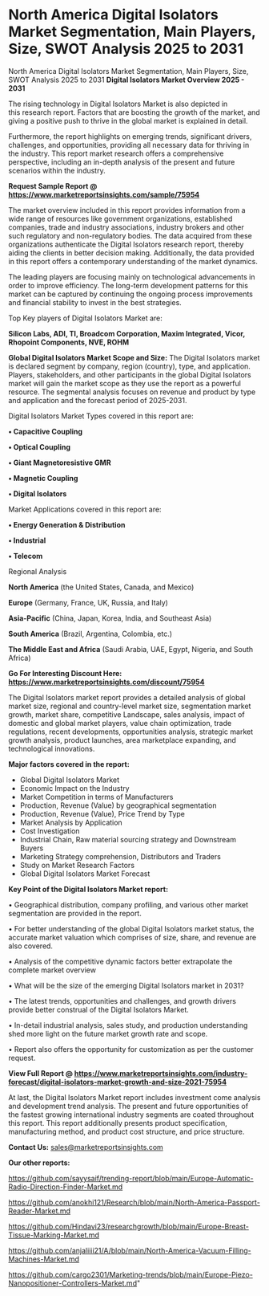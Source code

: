 # North America Digital Isolators Market Segmentation, Main Players, Size, SWOT Analysis 2025 to 2031
North America Digital Isolators Market Segmentation, Main Players, Size, SWOT Analysis 2025 to 2031
<Strong> Digital Isolators Market Overview 2025 - 2031</strong>

The rising technology in Digital Isolators Market is also depicted in this research report. Factors that are boosting the growth of the market, and giving a positive push to thrive in the global market is explained in detail.

Furthermore, the report highlights on emerging trends, significant drivers, challenges, and opportunities, providing all necessary data for thriving in the industry. This report market research offers a comprehensive perspective, including an in-depth analysis of the present and future scenarios within the industry.

<strong>Request Sample Report @ <a href=https://www.marketreportsinsights.com/sample/75954>https://www.marketreportsinsights.com/sample/75954</a></strong>

The market overview included in this report provides information from a wide range of resources like government organizations, established companies, trade and industry associations, industry brokers and other such regulatory and non-regulatory bodies. The data acquired from these organizations authenticate the Digital Isolators research report, thereby aiding the clients in better decision making. Additionally, the data provided in this report offers a contemporary understanding of the market dynamics.

The leading players are focusing mainly on technological advancements in order to improve efficiency. The long-term development patterns for this market can be captured by continuing the ongoing process improvements and financial stability to invest in the best strategies.

Top Key players of Digital Isolators Market are:

<strong>Silicon Labs, ADI, TI, Broadcom Corporation, Maxim Integrated, Vicor, Rhopoint Components, NVE, ROHM</strong>

<strong><b>Global Digital Isolators Market Scope and Size:</b></strong>
The Digital Isolators market is declared segment by company, region (country), type, and application. Players, stakeholders, and other participants in the global Digital Isolators market will gain the market scope as they use the report as a powerful resource. The segmental analysis focuses on revenue and product by type and application and the forecast period of 2025-2031.

Digital Isolators Market Types covered in this report are:

<strong>• Capacitive Coupling

• Optical Coupling

• Giant Magnetoresistive GMR

• Magnetic Coupling

• Digital Isolators</strong>

Market Applications covered in this report are:

<strong>• Energy Generation & Distribution

• Industrial

• Telecom</strong> 

Regional Analysis

<strong>North America</strong> (the United States, Canada, and Mexico)

<strong>Europe</strong> (Germany, France, UK, Russia, and Italy)

<strong>Asia-Pacific</strong> (China, Japan, Korea, India, and Southeast Asia)

<strong>South America</strong> (Brazil, Argentina, Colombia, etc.)

<strong>The Middle East and Africa</strong> (Saudi Arabia, UAE, Egypt, Nigeria, and South Africa)

<strong>Go For Interesting Discount Here: <a href=https://www.marketreportsinsights.com/discount/75954>https://www.marketreportsinsights.com/discount/75954</a></strong>

The Digital Isolators market report provides a detailed analysis of global market size, regional and country-level market size, segmentation market growth, market share, competitive Landscape, sales analysis, impact of domestic and global market players, value chain optimization, trade regulations, recent developments, opportunities analysis, strategic market growth analysis, product launches, area marketplace expanding, and technological innovations.

<strong><b>Major factors covered in the report:</b></strong>
<ul>
  <li>Global Digital Isolators Market </li>
  <li>Economic Impact on the Industry</li>
  <li>Market Competition in terms of Manufacturers</li>
  <li>Production, Revenue (Value) by geographical segmentation</li>
  <li>Production, Revenue (Value), Price Trend by Type</li>
  <li>Market Analysis by Application</li>
  <li>Cost Investigation</li>
  <li>Industrial Chain, Raw material sourcing strategy and Downstream Buyers</li>
  <li>Marketing Strategy comprehension, Distributors and Traders</li>
  <li>Study on Market Research Factors</li>
  <li>Global Digital Isolators Market Forecast</li>
</ul>

<strong><b>Key Point of the Digital Isolators Market report:</b></strong>

• Geographical distribution, company profiling, and various other market segmentation are provided in the report.

• For better understanding of the global Digital Isolators market status, the accurate market valuation which comprises of size, share, and revenue are also covered.

• Analysis of the competitive dynamic factors better extrapolate the complete market overview

• What will be the size of the emerging Digital Isolators market in 2031?

• The latest trends, opportunities and challenges, and growth drivers provide better construal of the Digital Isolators Market.

• In-detail industrial analysis, sales study, and production understanding shed more light on the future market growth rate and scope.

• Report also offers the opportunity for customization as per the customer request.

<strong><b>View Full Report @ <a href=https://www.marketreportsinsights.com/industry-forecast/digital-isolators-market-growth-and-size-2021-75954>https://www.marketreportsinsights.com/industry-forecast/digital-isolators-market-growth-and-size-2021-75954</a></b></strong>


At last, the Digital Isolators Market report includes investment come analysis and development trend analysis. The present and future opportunities of the fastest growing international industry segments are coated throughout this report. This report additionally presents product specification, manufacturing method, and product cost structure, and price structure.

<strong>Contact Us:</strong>
sales@marketreportsinsights.com

<strong>Our other reports:</strong>

<a href=https://github.com/sayysaif/trending-report/blob/main/Europe-Automatic-Radio-Direction-Finder-Market.md>https://github.com/sayysaif/trending-report/blob/main/Europe-Automatic-Radio-Direction-Finder-Market.md</a>

<a href=https://github.com/anokhi121/Research/blob/main/North-America-Passport-Reader-Market.md>https://github.com/anokhi121/Research/blob/main/North-America-Passport-Reader-Market.md</a>

<a href=https://github.com/Hindavi23/researchgrowth/blob/main/Europe-Breast-Tissue-Marking-Market.md>https://github.com/Hindavi23/researchgrowth/blob/main/Europe-Breast-Tissue-Marking-Market.md</a>

<a href=https://github.com/anjaliiii21/A/blob/main/North-America-Vacuum-Filling-Machines-Market.md>https://github.com/anjaliiii21/A/blob/main/North-America-Vacuum-Filling-Machines-Market.md</a>

<a href=https://github.com/cargo2301/Marketing-trends/blob/main/Europe-Piezo-Nanopositioner-Controllers-Market.md>https://github.com/cargo2301/Marketing-trends/blob/main/Europe-Piezo-Nanopositioner-Controllers-Market.md</a>"
